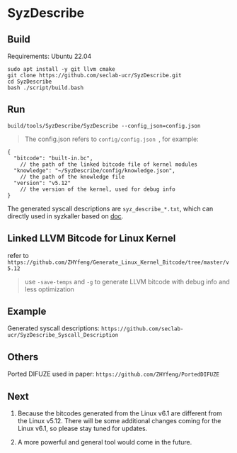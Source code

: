 # SyzDescribe

## Build
Requirements: Ubuntu 22.04
```shell
sudo apt install -y git llvm cmake
git clone https://github.com/seclab-ucr/SyzDescribe.git
cd SyzDescribe
bash ./script/build.bash
```

## Run
```shell
build/tools/SyzDescribe/SyzDescribe --config_json=config.json
```
> The config.json refers to `config/config.json `, for example:
```
{
  "bitcode": "built-in.bc", 
    // the path of the linked bitcode file of kernel modules
  "knowledge": "~/SyzDescribe/config/knowledge.json",
    // the path of the knowledge file
  "version": "v5.12"
    // the version of the kernel, used for debug info
}
```
The generated syscall descriptions are `syz_describe_*.txt`, which can directly used in syzkaller based on [doc](https://github.com/google/syzkaller/blob/master/docs/syscall_descriptions.md).

## Linked LLVM Bitcode for Linux Kernel
refer to `https://github.com/ZHYfeng/Generate_Linux_Kernel_Bitcode/tree/master/v5.12`
> use `-save-temps` and `-g` to generate LLVM bitcode with debug info and less optimization


## Example
Generated syscall descriptions: `https://github.com/seclab-ucr/SyzDescribe_Syscall_Description`


## Others
Ported DIFUZE used in paper: `https://github.com/ZHYfeng/PortedDIFUZE`

## Next
1. Because the bitcodes generated from the Linux v6.1 are different from the Linux v5.12.
There will be some additional changes coming for the Linux v6.1, so please stay tuned for updates.

2. A more powerful and general tool would come in the future.
